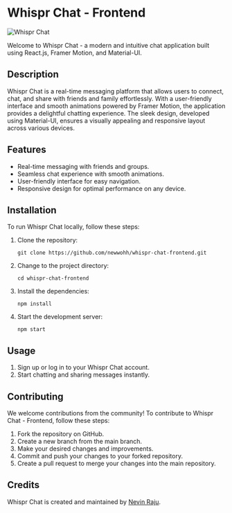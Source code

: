 # Whispr Chat - Frontend

![Whispr Chat](https://link-to-your-image)

Welcome to Whispr Chat - a modern and intuitive chat application built using React.js, Framer Motion, and Material-UI.

## Description

Whispr Chat is a real-time messaging platform that allows users to connect, chat, and share with friends and family effortlessly. With a user-friendly interface and smooth animations powered by Framer Motion, the application provides a delightful chatting experience. The sleek design, developed using Material-UI, ensures a visually appealing and responsive layout across various devices.

## Features

- Real-time messaging with friends and groups.
- Seamless chat experience with smooth animations.
- User-friendly interface for easy navigation.
- Responsive design for optimal performance on any device.

## Installation

To run Whispr Chat locally, follow these steps:

1. Clone the repository:
   ```
   git clone https://github.com/newwohh/whispr-chat-frontend.git
   ```
2. Change to the project directory:
   ```
   cd whispr-chat-frontend
   ```
3. Install the dependencies:
   ```
   npm install
   ```
4. Start the development server:
   ```
   npm start
   ```

## Usage

1. Sign up or log in to your Whispr Chat account.
3. Start chatting and sharing messages instantly.

## Contributing

We welcome contributions from the community! To contribute to Whispr Chat - Frontend, follow these steps:

1. Fork the repository on GitHub.
2. Create a new branch from the main branch.
3. Make your desired changes and improvements.
4. Commit and push your changes to your forked repository.
5. Create a pull request to merge your changes into the main repository.

## Credits

Whispr Chat is created and maintained by [Nevin Raju](https://github.com/newwohh).
